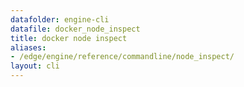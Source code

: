 ```yaml
---
datafolder: engine-cli
datafile: docker_node_inspect
title: docker node inspect
aliases:
- /edge/engine/reference/commandline/node_inspect/
layout: cli
---
```


<!--
This page is automatically generated from Docker's source code. If you want to
suggest a change to the text that appears here, open a ticket or pull request
in the source repository on GitHub:

https://github.com/docker/cli
-->
